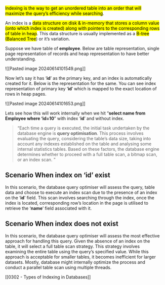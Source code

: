 <mark class="hltr-b">Indexing is the way to get an unordered table into an order that will maximize the query’s efficiency while searching</mark>.

An index is a <mark class="hltr-g">data structure on disk & in-memory that stores a column value (onto which index is created) along with pointers to the corresponding rows of table in heap</mark>. This data structure is usually implemented as a <mark class="hltr-o">B-tree (Balanced Tree</mark>) or it’s variation.

Suppose we have table of **employee**. Below are table representation, single page representation of records and heap representation to have better understanding.

![[Pasted image 20240614101549.png]]

Now let’s say it has ‘**id**’ as the primary key, and an index is automatically created for it. Below is the representation for the same. You can see index representation of primary key ‘**id**’ which is mapped to the exact location of rows in heap pages.

![[Pasted image 20240614101653.png]]

Lets see how this will work internally when we hit “**select name from Employee where ‘id=10**” with index ‘**id**’ and without index.

> “Each time a query is executed, the initial task undertaken by the database engine is **query optimisation**. This process involves evaluating the query, considering the table’s data size, taking into account any indexes established on the table and analysing some internal statistics tables. Based on these factors, the database engine determines whether to proceed with a full table scan, a bitmap scan, or an index scan. ”

## Scenario When index on ‘id’ exist

In this scenario, the database query optimiser will assess the query, table data and choose to execute an index scan due to the presence of an index on the ‘**id**’ field. This scan involves searching through the index, once the index is located, corresponding row’s location in the page is utilised to retrieve the ‘**name**’ field associated with it.

## Scenario When index does not exist

In this scenario, the database query optimiser will assess the most effective approach for handling this query. Given the absence of an index on the table, it will select a full table scan strategy. This strategy involves examining the entire table using the query’s specified value. While this approach is acceptable for smaller tables, it becomes inefficient for larger datasets. Mostly, database might internally optimize the process and conduct a parallel table scan using multiple threads.

[[0302 - Types of Indexing in Databases]]